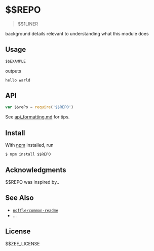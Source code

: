 # $$REPO

> $$1LINER

background details relevant to understanding what this module does

## Usage

```js
$$EXAMPLE
```

outputs

```
hello warld
```

## API

```js
var $$rePo = require('$$REPO')
```

See [api_formatting.md](api_formatting.md) for tips.

## Install

With [npm](https://npmjs.org/) installed, run

```
$ npm install $$REPO
```

## Acknowledgments

$$REPO was inspired by..

## See Also

- [`noffle/common-readme`](https://github.com/noffle/common-readme)
- ...

## License

$$ZEE_LICENSE
